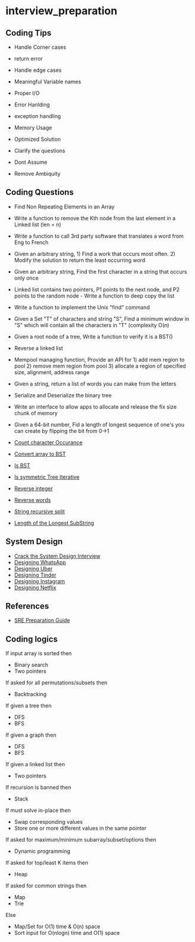 # interview_preparation

## Coding Tips

- Handle Corner cases
- return error
- Handle edge cases
- Meaningful Variable names
- Proper I/O
- Error Hanlding
- exception handling
- Memory Usage
- Optimized Solution

- Clarify the questions
- Dont Assume
- Remove Ambiquity

## Coding Questions

- Find Non Repeating Elements in an Array
- Write a function to remove the Kth node from the last element in a Linked list (len = n)
- Write a function to call 3rd party software that translates a word from Eng to French
- Given an arbitrary string, 1) Find a work that occurs most often. 2) Modify the solution to return the least occurring word
- Given an arbitrary string, Find the first character in a string that occurs only once
- Linked list contains two pointers, P1 points to the next node, and P2 points to the random node - Write a function to deep copy the list
- Write a function to implement the Unix "find" command
- Given a Set "T" of characters and string "S", Find a minimum window in "S" which will contain all the characters in "T" (complexity O(n)
- Given a root node of a tree, Write a function to verify it is a BST()
- Reverse a linked list
- Mempool managing function, Provide an API for 1) add mem region to pool 2) remove mem region from pool 3) allocate a region of specified size, alignment, address range
- Given a string, return a list of words you can make from the letters
- Serialize and Deserialize the binary tree
- Write an interface to allow apps to allocate and release the fix size chunk of memory
- Given a 64-bit number, Fid a length of longest sequence of one's you can create by flipping the bit from 0->1

- [Count character Occurance](https://github.com/rockease2021/leetcode/blob/main/Count_Char_Occurance.py)
- [Convert array to BST](https://github.com/rockease2021/leetcode/blob/main/convert_array_to_BST.py)
- [Is BST](https://github.com/rockease2021/leetcode/blob/main/is_bst.py)
- [Is symmetric Tree Iterative](https://github.com/rockease2021/leetcode/blob/main/is_symmetric_tree_iterative.py)
- [Reverse integer](https://github.com/rockease2021/leetcode/blob/main/reverse_integer.py)
- [Reverse words](https://github.com/rockease2021/leetcode/blob/main/reverse_words_in_paragraph.py)
- [String recursive split](https://github.com/rockease2021/leetcode/blob/main/string_recursive_split.py)
- [Length of the Longest SubString](https://github.com/rockease2021/leetcode/blob/main/lengthOfLongestSubstring.py)


## System Design

- [Crack the System Design Interview](https://tianpan.co/notes/2016-02-13-crack-the-system-design-interview)
- [Designing WhatsApp](http://highscalability.com/blog/2022/1/3/designing-whatsapp.html)
- [Designing Uber](http://highscalability.com/blog/2022/1/25/designing-uber.html)
- [Designing Tinder](http://highscalability.com/blog/2022/1/17/designing-tinder.html)
- [Designing Instagram](http://highscalability.com/blog/2022/1/11/designing-instagram.html)
- [Designing Netflix](http://highscalability.com/blog/2021/12/13/designing-netflix.html)


## References
- [SRE Preparation Guide](https://github.com/mxssl/sre-interview-prep-guide)

## Coding logics

If input array is sorted then
- Binary search
- Two pointers

If asked for all permutations/subsets then
- Backtracking

If given a tree then
- DFS
- BFS

If given a graph then
- DFS
- BFS

If given a linked list then
- Two pointers

If recursion is banned then
- Stack

If must solve in-place then
- Swap corresponding values
- Store one or more different values in the same pointer

If asked for maximum/minimum subarray/subset/options then
- Dynamic programming

If asked for top/least K items then
- Heap

If asked for common strings then
- Map
- Trie

Else
- Map/Set for O(1) time & O(n) space
- Sort input for O(nlogn) time and O(1) space
